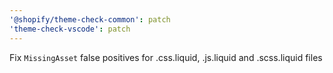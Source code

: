 ```yaml
---
'@shopify/theme-check-common': patch
'theme-check-vscode': patch
---
```


Fix `MissingAsset` false positives for .css.liquid, .js.liquid and .scss.liquid files